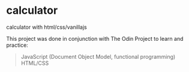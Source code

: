 # calculator
calculator with html/css/vanillajs

This project was done in conjunction with The Odin Project to learn and practice:
> JavaScript (Document Object Model, functional programming)
> HTML/CSS
